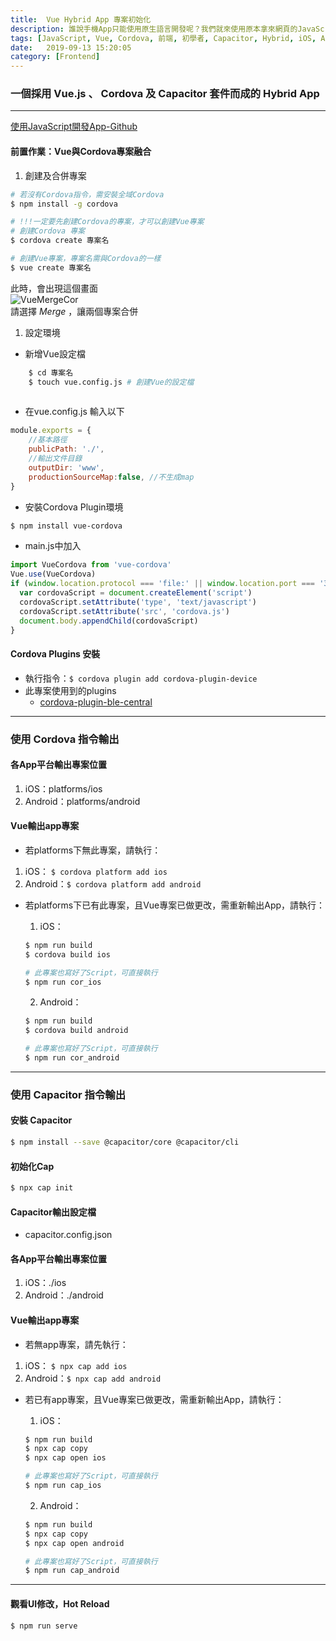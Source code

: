 ```yaml
---
title:  Vue Hybrid App 專案初始化
description: 誰說手機App只能使用原生語言開發呢？我們就來使用原本拿來網頁的JavaScript來寫出一個令人驚豔的App...
tags: [JavaScript, Vue, Cordova, 前端, 初學者, Capacitor, Hybrid, iOS, Android, Plugins]
date:   2019-09-13 15:20:05
category: [Frontend]
---
```


### 一個採用 Vue.js 、 Cordova 及 Capacitor 套件而成的 Hybrid App
---
[使用JavaScript開發App-Github](https://github.com/hanc1027/vue-cor-cap-ForExample)
#### 前置作業：Vue與Cordova專案融合
1) 創建及合併專案
```bash
# 若沒有Cordova指令，需安裝全域Cordova
$ npm install -g cordova

# !!!一定要先創建Cordova的專案，才可以創建Vue專案
# 創建Cordova 專案
$ cordova create 專案名

# 創建Vue專案，專案名需與Cordova的一樣
$ vue create 專案名
```
此時，會出現這個畫面  
![VueMergeCor](https://scontent-tpe1-1.xx.fbcdn.net/v/t39.30808-6/455652180_122101387832477369_3630484410757963133_n.jpg?_nc_cat=103&ccb=1-7&_nc_sid=f727a1&_nc_ohc=Qc0zqLQflDwQ7kNvgHGrzxA&_nc_ht=scontent-tpe1-1.xx&oh=00_AYB3skxQ69myRArEAgt1wVg-9ETcZb-d-2udGmoRSf3XZw&oe=66C73AD3)  
請選擇 *Merge* ，讓兩個專案合併  

1) 設定環境  

- 新增Vue設定檔  

```bash
    $ cd 專案名
    $ touch vue.config.js # 創建Vue的設定檔
    
```   


- 在vue.config.js 輸入以下

```js
module.exports = {
    //基本路徑
	publicPath: './',
	//輸出文件目錄
    outputDir: 'www',
    productionSourceMap:false, //不生成map
}
```

- 安裝Cordova Plugin環境
```bash
$ npm install vue-cordova
```

- main.js中加入
```js
import VueCordova from 'vue-cordova'
Vue.use(VueCordova)
if (window.location.protocol === 'file:' || window.location.port === '3000') {
  var cordovaScript = document.createElement('script')
  cordovaScript.setAttribute('type', 'text/javascript')
  cordovaScript.setAttribute('src', 'cordova.js')
  document.body.appendChild(cordovaScript)
}
```


#### Cordova Plugins 安裝
- 執行指令：```$ cordova plugin add cordova-plugin-device```
- 此專案使用到的plugins
    - [cordova-plugin-ble-central](https://github.com/don/cordova-plugin-ble-central)

---
### 使用 Cordova 指令輸出
#### 各App平台輸出專案位置
1) iOS：platforms/ios  
2) Android：platforms/android

#### Vue輸出app專案
- 若platforms下無此專案，請執行：  
1) iOS： ```$ cordova platform add ios```  
2) Android：```$ cordova platform add android```

- 若platforms下已有此專案，且Vue專案已做更改，需重新輸出App，請執行：  
    1) iOS：
    ```bash
    $ npm run build
    $ cordova build ios

    # 此專案也寫好了Script，可直接執行
    $ npm run cor_ios
    ```

    2) Android：
    ```bash
    $ npm run build
    $ cordova build android

    # 此專案也寫好了Script，可直接執行
    $ npm run cor_android
    ```
---  

### 使用 Capacitor 指令輸出
#### 安裝 Capacitor
```bash
$ npm install --save @capacitor/core @capacitor/cli
```

#### 初始化Cap
```bash
$ npx cap init
```

#### Capacitor輸出設定檔
- capacitor.config.json

#### 各App平台輸出專案位置
1) iOS：./ios  
2) Android：./android

#### Vue輸出app專案
- 若無app專案，請先執行：  
1) iOS： ```$ npx cap add ios```  
2) Android：```$ npx cap add android```  

- 若已有app專案，且Vue專案已做更改，需重新輸出App，請執行：  
    1) iOS： 
    ```bash
    $ npm run build
    $ npx cap copy
    $ npx cap open ios

    # 此專案也寫好了Script，可直接執行
    $ npm run cap_ios
    ```

    2) Android：
    ```bash
    $ npm run build
    $ npx cap copy
    $ npx cap open android

    # 此專案也寫好了Script，可直接執行
    $ npm run cap_android
    ```
---
#### 觀看UI修改，Hot Reload
```bash
$ npm run serve
```